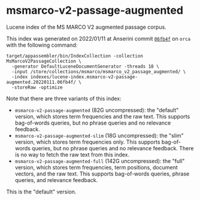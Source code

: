 # msmarco-v2-passage-augmented

Lucene index of the MS MARCO V2 augmented passage corpus.

This index was generated on 2022/01/11 at Anserini commit [`06fb4f`](https://github.com/castorini/anserini/commit/06fb4f9947ff2167c276d8893287453af7680786) on `orca` with the following command:

```
target/appassembler/bin/IndexCollection -collection MsMarcoV2PassageCollection \
  -generator DefaultLuceneDocumentGenerator -threads 18 \
  -input /store/collections/msmarco/msmarco_v2_passage_augmented/ \
  -index indexes/lucene-index.msmarco-v2-passage-augmented.20220111.06fb4f/ \
  -storeRaw -optimize
```

Note that there are three variants of this index:

+ `msmarco-v2-passage-augmented` (82G uncompressed): the "default" version, which stores term frequencies and the raw text. This supports bag-of-words queries, but no phrase queries and no relevance feedback.
+ `msmarco-v2-passage-augmented-slim` (18G uncompressed): the "slim" version, which stores term frequencies only. This supports bag-of-words queries, but no phrase queries and no relevance feedback. There is no way to fetch the raw text from this index.
+ `msmarco-v2-passage-augmented-full` (142G uncompressed): the "full" version, which stores term frequencies, term positions, document vectors, and the raw text. This supports bag-of-words queries, phrase queries, and relevance feedback.

This is the "default" version.